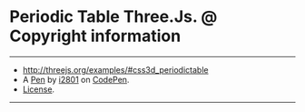 # Periodic Table Three.Js. @ Copyright information

--------------------------------------------------------------------------------------------------------------------------------                                                                                                                             
* http://threejs.org/examples/#css3d_periodictable                                                                                                                                
* A [Pen](http://codepen.io/i2801/pen/waQPQj) by [i2801](http://codepen.io/i2801) on [CodePen](http://codepen.io/).           
* [License](http://codepen.io/i2801/pen/waQPQj/license).                                                                       
--------------------------------------------------------------------------------------------------------------------------------

